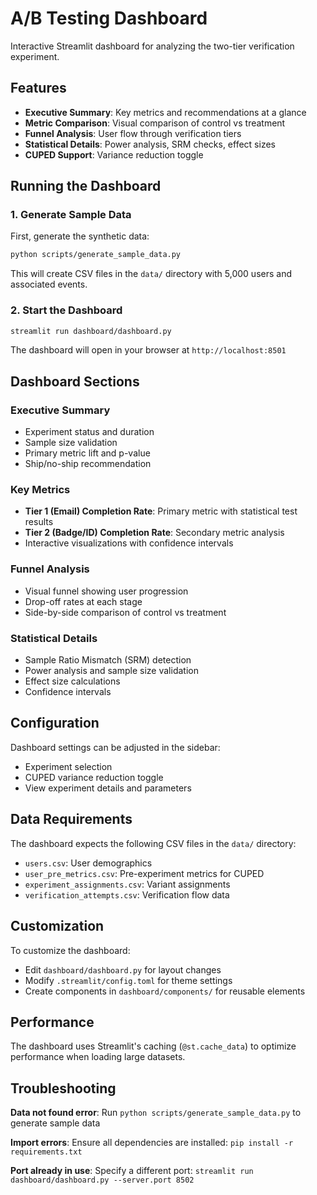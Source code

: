 # A/B Testing Dashboard

Interactive Streamlit dashboard for analyzing the two-tier verification experiment.

## Features

- **Executive Summary**: Key metrics and recommendations at a glance
- **Metric Comparison**: Visual comparison of control vs treatment
- **Funnel Analysis**: User flow through verification tiers
- **Statistical Details**: Power analysis, SRM checks, effect sizes
- **CUPED Support**: Variance reduction toggle

## Running the Dashboard

### 1. Generate Sample Data

First, generate the synthetic data:

```bash
python scripts/generate_sample_data.py
```

This will create CSV files in the `data/` directory with 5,000 users and associated events.

### 2. Start the Dashboard

```bash
streamlit run dashboard/dashboard.py
```

The dashboard will open in your browser at `http://localhost:8501`

## Dashboard Sections

### Executive Summary
- Experiment status and duration
- Sample size validation
- Primary metric lift and p-value
- Ship/no-ship recommendation

### Key Metrics
- **Tier 1 (Email) Completion Rate**: Primary metric with statistical test results
- **Tier 2 (Badge/ID) Completion Rate**: Secondary metric analysis
- Interactive visualizations with confidence intervals

### Funnel Analysis
- Visual funnel showing user progression
- Drop-off rates at each stage
- Side-by-side comparison of control vs treatment

### Statistical Details
- Sample Ratio Mismatch (SRM) detection
- Power analysis and sample size validation
- Effect size calculations
- Confidence intervals

## Configuration

Dashboard settings can be adjusted in the sidebar:
- Experiment selection
- CUPED variance reduction toggle
- View experiment details and parameters

## Data Requirements

The dashboard expects the following CSV files in the `data/` directory:
- `users.csv`: User demographics
- `user_pre_metrics.csv`: Pre-experiment metrics for CUPED
- `experiment_assignments.csv`: Variant assignments
- `verification_attempts.csv`: Verification flow data

## Customization

To customize the dashboard:
- Edit `dashboard/dashboard.py` for layout changes
- Modify `.streamlit/config.toml` for theme settings
- Create components in `dashboard/components/` for reusable elements

## Performance

The dashboard uses Streamlit's caching (`@st.cache_data`) to optimize performance when loading large datasets.

## Troubleshooting

**Data not found error**: Run `python scripts/generate_sample_data.py` to generate sample data

**Import errors**: Ensure all dependencies are installed: `pip install -r requirements.txt`

**Port already in use**: Specify a different port: `streamlit run dashboard/dashboard.py --server.port 8502`
